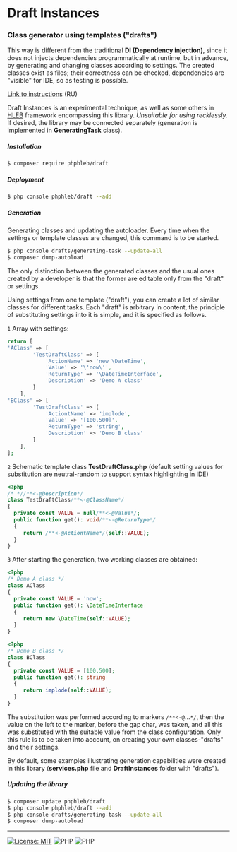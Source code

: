 # Draft Instances

### Class generator using templates ("drafts")

This way is different from the traditional **DI (Dependency injection)**,
since it does not injects dependencies programmatically at runtime, but in advance,
by generating and changing classes according to settings. The created classes exist as files;
their correctness can be checked, dependencies are "visible" for IDE, so as testing is possible.

[Link to instructions](https://phphleb.ru/ru/v1/di/) (RU)

Draft Instances is an experimental technique, as well as some others in [HLEB](https://github.com/phphleb/hleb) framework encompassing this library.
*Unsuitable for using recklessly.* If desired, the library may be connected separately (generation is implemented in **GeneratingTask** class).

##### Installation
```bash
$ composer require phphleb/draft
```
##### Deployment
```bash
$ php console phphleb/draft --add
```
##### Generation
Generating classes and updating the autoloader. Every time when the settings or template classes are changed, this command is to be started.
```bash
$ php console drafts/generating-task --update-all
$ composer dump-autoload
```

The only distinction between the generated classes and the usual ones created by a developer is that the former are editable only from the "draft" or settings.

Using settings from one template ("draft"), you can create a lot of similar classes for different tasks. Each
"draft" is arbitrary in content, the principle of substituting settings into it is simple, and it is specified as follows.

`1` Array with settings:
```php
return [
'AClass' => [
        'TestDraftClass' => [
            'ActionName' => 'new \DateTime',
            'Value' => '\'now\'',
            'ReturnType' => '\DateTimeInterface',
            'Description' => 'Demo A class'
        ]
    ],
'BClass' => [
        'TestDraftClass' => [
            'ActiontName' => 'implode',
            'Value' => '[100,500]',
            'ReturnType' => 'string',
            'Description' => 'Demo B class'
        ]
    ],
];
```
`2` Schematic template class **TestDraftClass.php** (default setting values for substitution are neutral-random to support syntax highlighting in IDE)
```php
<?php
/* *//**<-@Description*/
class TestDraftClass/**<-@ClassName*/
{
  private const VALUE = null/**<-@Value*/;
  public function get(): void/**<-@ReturnType*/
  {
     return /**<-@ActiontName*/(self::VALUE);
  }
}
````
`3` After starting the generation, two working classes are obtained:

```php
<?php
/* Demo A class */
class AClass
{
  private const VALUE = 'now';
  public function get(): \DateTimeInterface
  {
     return new \DateTime(self::VALUE);
  }
}
````
```php
<?php
/* Demo B class */
class BClass
{
  private const VALUE = [100,500];
  public function get(): string
  {
     return implode(self::VALUE);
  }
}
````

The substitution was performed according to markers ```/**<-@```...```*/```, then the value on the left to the marker, before the gap char, was taken, and all this was substituted with the suitable value from the class configuration.
Only this rule is to be taken into account, on creating your own classes-"drafts" and their settings.

By default, some examples illustrating generation capabilities were created in this library (**services.php** file and **DraftInstances** folder with "drafts").

##### Updating the library

```bash
$ composer update phphleb/draft
$ php console phphleb/draft --add
$ php console drafts/generating-task --update-all
$ composer dump-autoload
```

-----------------------------------


[![License: MIT](https://img.shields.io/badge/License-MIT%20(Free)-brightgreen.svg)](https://github.com/phphleb/draft/blob/main/LICENSE) ![PHP](https://img.shields.io/badge/PHP-^7.3.0-blue) ![PHP](https://img.shields.io/badge/PHP-8-blue)
